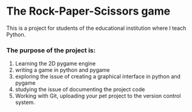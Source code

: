 <h1>The Rock-Paper-Scissors game</h1>

This is a project for students of the educational institution where I teach Python.

<h3>The purpose of the project is:</h3>

1. Learning the 2D pygame engine
2. writing a game in python and pygame
3. exploring the issue of creating a graphical interface in python and pygame
4. studying the issue of documenting the project code
5. Working with Git, uploading your pet project to the version control system.
